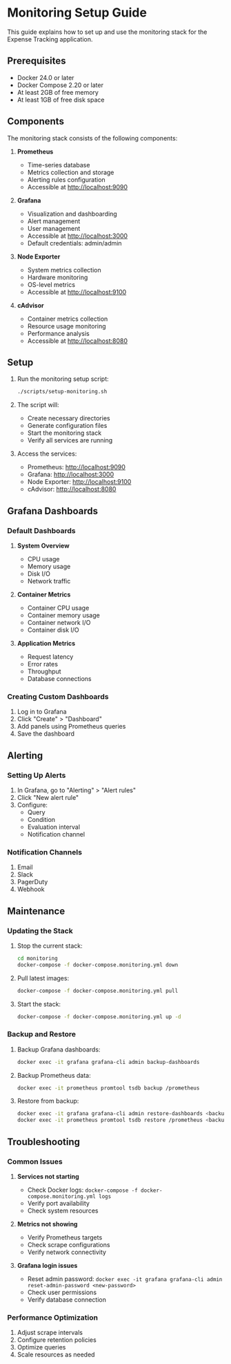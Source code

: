 # Monitoring Setup Guide

This guide explains how to set up and use the monitoring stack for the Expense Tracking application.

## Prerequisites

- Docker 24.0 or later
- Docker Compose 2.20 or later
- At least 2GB of free memory
- At least 1GB of free disk space

## Components

The monitoring stack consists of the following components:

1. **Prometheus**

   - Time-series database
   - Metrics collection and storage
   - Alerting rules configuration
   - Accessible at [http://localhost:9090](http://localhost:9090)

2. **Grafana**

   - Visualization and dashboarding
   - Alert management
   - User management
   - Accessible at [http://localhost:3000](http://localhost:3000)
   - Default credentials: admin/admin

3. **Node Exporter**

   - System metrics collection
   - Hardware monitoring
   - OS-level metrics
   - Accessible at [http://localhost:9100](http://localhost:9100)

4. **cAdvisor**
   - Container metrics collection
   - Resource usage monitoring
   - Performance analysis
   - Accessible at [http://localhost:8080](http://localhost:8080)

## Setup

1. Run the monitoring setup script:

   ```bash
   ./scripts/setup-monitoring.sh
   ```

2. The script will:

   - Create necessary directories
   - Generate configuration files
   - Start the monitoring stack
   - Verify all services are running

3. Access the services:
   - Prometheus: [http://localhost:9090](http://localhost:9090)
   - Grafana: [http://localhost:3000](http://localhost:3000)
   - Node Exporter: [http://localhost:9100](http://localhost:9100)
   - cAdvisor: [http://localhost:8080](http://localhost:8080)

## Grafana Dashboards

### Default Dashboards

1. **System Overview**

   - CPU usage
   - Memory usage
   - Disk I/O
   - Network traffic

2. **Container Metrics**

   - Container CPU usage
   - Container memory usage
   - Container network I/O
   - Container disk I/O

3. **Application Metrics**
   - Request latency
   - Error rates
   - Throughput
   - Database connections

### Creating Custom Dashboards

1. Log in to Grafana
2. Click "Create" > "Dashboard"
3. Add panels using Prometheus queries
4. Save the dashboard

## Alerting

### Setting Up Alerts

1. In Grafana, go to "Alerting" > "Alert rules"
2. Click "New alert rule"
3. Configure:
   - Query
   - Condition
   - Evaluation interval
   - Notification channel

### Notification Channels

1. Email
2. Slack
3. PagerDuty
4. Webhook

## Maintenance

### Updating the Stack

1. Stop the current stack:

   ```bash
   cd monitoring
   docker-compose -f docker-compose.monitoring.yml down
   ```

2. Pull latest images:

   ```bash
   docker-compose -f docker-compose.monitoring.yml pull
   ```

3. Start the stack:

   ```bash
   docker-compose -f docker-compose.monitoring.yml up -d
   ```

### Backup and Restore

1. Backup Grafana dashboards:

   ```bash
   docker exec -it grafana grafana-cli admin backup-dashboards
   ```

2. Backup Prometheus data:

   ```bash
   docker exec -it prometheus promtool tsdb backup /prometheus
   ```

3. Restore from backup:

   ```bash
   docker exec -it grafana grafana-cli admin restore-dashboards <backup-file>
   docker exec -it prometheus promtool tsdb restore /prometheus <backup-dir>
   ```

## Troubleshooting

### Common Issues

1. **Services not starting**

   - Check Docker logs: `docker-compose -f docker-compose.monitoring.yml logs`
   - Verify port availability
   - Check system resources

2. **Metrics not showing**

   - Verify Prometheus targets
   - Check scrape configurations
   - Verify network connectivity

3. **Grafana login issues**
   - Reset admin password: `docker exec -it grafana grafana-cli admin reset-admin-password <new-password>`
   - Check user permissions
   - Verify database connection

### Performance Optimization

1. Adjust scrape intervals
2. Configure retention policies
3. Optimize queries
4. Scale resources as needed
